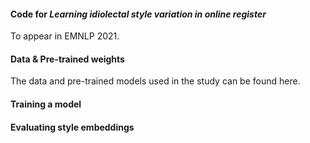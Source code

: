 #### Code for *Learning idiolectal style variation in online register*  
To appear in EMNLP 2021.


#### Data & Pre-trained weights
The data and pre-trained models used in the study can be found here.


#### Training a model


#### Evaluating style embeddings
